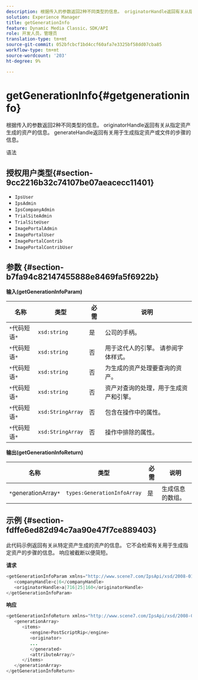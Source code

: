 ```yaml
---
description: 根据传入的参数返回2种不同类型的信息。 originatorHandle返回有关从指定资产生成的资产的信息。 generateHandle返回有关用于生成指定资产或文件的步骤的信息。
solution: Experience Manager
title: getGenerationInfo
feature: Dynamic Media Classic，SDK/API
role: 开发人员，管理员
translation-type: tm+mt
source-git-commit: 052bfcbcf1bd4ccf60afa7e3325bf58dd07cba85
workflow-type: tm+mt
source-wordcount: '203'
ht-degree: 9%

---
```



# getGenerationInfo{#getgenerationinfo}

根据传入的参数返回2种不同类型的信息。 originatorHandle返回有关从指定资产生成的资产的信息。 generateHandle返回有关用于生成指定资产或文件的步骤的信息。

语法

## 授权用户类型{#section-9cc2216b32c74107be07aeacecc11401}

* `IpsUser`
* `IpsAdmin`
* `IpsCompanyAdmin`
* `TrialSiteAdmin`
* `TrialSiteUser`
* `ImagePortalAdmin`
* `ImagePortalUser`
* `ImagePortalContrib`
* `ImagePortalContribUser`

## 参数 {#section-b7fa94c82147455888e8469fa5f6922b}

**输入(getGenerationInfoParam)**

| 名称 | 类型 | 必需 | 说明 |
|---|---|---|---|
| `*`代码短语`*` | `xsd:string` | 是 | 公司的手柄。 |
| `*`代码短语`*` | `xsd:string` | 否 | 用于这代人的引擎。 请参阅字体样式。 |
| `*`代码短语`*` | `xsd:string` | 否 | 为生成的资产处理要查询的资产。 |
| `*`代码短语`*` | `xsd:string` | 否 | 资产对查询的处理，用于生成资产和引擎。 |
| `*`代码短语`*` | `xsd:StringArray` | 否 | 包含在操作中的属性。 |
| `*`代码短语`*` | `xsd:StringArray` | 否 | 操作中排除的属性。 |

**输出(getGenerationInfoReturn)**

| 名称 | 类型 | 必需 | 说明 |
|---|---|---|---|
| `*`generationArray`*` | `types:GenerationInfoArray` | 是 | 生成信息的数组。 |

## 示例 {#section-fdffe6ed82d94c7aa90e47f7ce889403}

此代码示例返回有关从特定资产生成的资产的信息。 它不会检索有关用于生成指定资产的步骤的信息。 响应被截断以便简短。

**请求**

```java
<getGenerationInfoParam xmlns="http://www.scene7.com/IpsApi/xsd/2008-01-15">
   <companyHandle>c|6</companyHandle>
   <originatorHandle>a|716|25|160</originatorHandle>
</getGenerationInfoParam>
```

**响应**

```java
<getGenerationInfoReturn xmlns="http://www.scene7.com/IpsApi/xsd/2008-01-15">
   <generationArray>
      <items>
         <engine>PostScriptRip</engine>
         <originator>
         ...
         </generated>
         <attributeArray/>
      </items>
   </generationArray>
</getGenerationInfoReturn>
```

